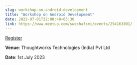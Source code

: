 ```yaml
---
slug: workshop-on-android-development
title: "Workshop on Android Development"
date: 2022-07-01T22:00:48+05:30
link: https://www.meetup.com/swechafsmi/events/294163891/
---
```


[Register](https://www.meetup.com/swechafsmi/events/294163891/)

**Venue**: Thoughtworks Technologies (India) Pvt Ltd

**Date**: 1st July 2023

